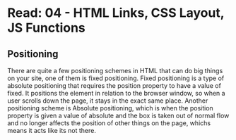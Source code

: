 # Read: 04 - HTML Links, CSS Layout, JS Functions

## Positioning

There are quite a few positioning schemes in HTML that can do big things on your site, one of them is fixed positioning. Fixed positioning is a type of absolute positioning that requires the position property to have a value of fixed. It positions the element in relation to the browser window, so when a user scrolls down the page, it stays in the exact same place. Another positioning scheme is Absolute positioning, which is when the position property is given a value of absolute and the box is taken out of normal flow and no longer affects the position of other things on the page, whichs means it acts like its not there.

##
